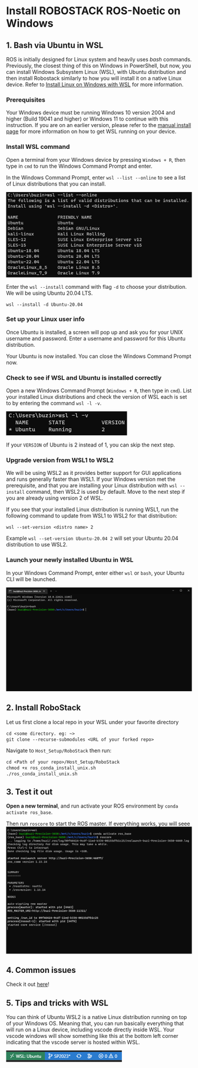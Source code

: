 # Install ROBOSTACK ROS-Noetic on Windows

## 1. Bash via Ubuntu in WSL
<!-- ROS is initially designed for Linux system and heavily uses *bash* commands. However, Windows comes with PowerShell. Therefore, the first step is to install a Bash Shell on your window machine. For example, one of the easiest setup is using Git Bash, which you can download from [here](https://git-scm.com/downloads). If you already have a Bash Shell set up, you can skip this step.  -->

ROS is initially designed for Linux system and heavily uses *bash* commands. Previously, the closest thing of this on Windows in PowerShell, but now, you can install Windows Subsystem Linux (WSL), with Ubuntu distribution and then install Robostack similarly to how you will install it on a native Linux device. Refer to [Install Linux on Windows with WSL](https://learn.microsoft.com/en-us/windows/wsl/install) for more information.

### Prerequisites
Your Windows device must be running Windows 10 version 2004 and higher (Build 19041 and higher) or Windows 11 to continue with this instruction. If you are on an earlier version, please refer to the [manual install page](https://learn.microsoft.com/en-us/windows/wsl/install-manual) for more information on how to get WSL running on your device.

### Install WSL command
Open a terminal from your Windows device by pressing `Windows + R`, then type in `cmd` to run the Windows Command Prompt and enter.

In the Windows Command Prompt, enter `wsl --list --online` to see a list of Linux distributions that you can install.

![](asset/wsl-list-online-command.png)

Enter the `wsl --install` command with flag `-d` to choose your distribution. We will be using Ubuntu 20.04 LTS.
```
wsl --install -d Ubuntu-20.04
```
### Set up your Linux user info
Once Ubuntu is installed, a screen will pop up and ask you for your UNIX username and password. Enter a username and password for this Ubuntu distribution. 

Your Ubuntu is now installed. You can close the Windows Command Prompt now.

### Check to see if WSL and Ubuntu is installed correctly
Open a new Windows Command Prompt (`Windows + R`, then type in `cmd`). List your installed Linux distributions and check the version of WSL each is set to by entering the command `wsl -l -v`.

![](asset/wsl-l-v-command.png)

If your `VERSION` of Ubuntu is 2 instead of 1, you can skip the next step.

### Upgrade version from WSL1 to WSL2
We will be using WSL2 as it provides better support for GUI applications and runs generally faster than WSL1. If your Windows version met the prerequisite, and that you are installing your Linux distribution with `wsl --install` command, then WSL2 is used by default. Move to the next step if you are already using version 2 of WSL.

If you see that your installed Linux distribution is running WSL1, run the following command to update from WSL1 to WSL2 for that distribution:
```
wsl --set-version <distro name> 2
```
Example `wsl --set-version Ubuntu-20.04 2` will set your Ubuntu 20.04 distribution to use WSL2.

### Launch your newly installed Ubuntu in WSL
In your Windows Command Prompt, enter either `wsl` or `bash`, your Ubuntu CLI will be launched.

![](asset/enter-wsl.png)

## 2. Install RoboStack

Let us first clone a local repo in your WSL under your favorite directory
```
cd <some directory. eg: ~>
git clone --recurse-submodules <URL of your forked repo>
```

Navigate to `Host_Setup/RoboStack` then run:
```
cd <Path of your repo>/Host_Setup/RoboStack
chmod +x ros_conda_install_unix.sh
./ros_conda_install_unix.sh
```

## 3. Test it out
**Open a new terminal**, and run activate your ROS environment by ```conda activate ros_base```.

Then run ```roscore``` to start the ROS master. If everything works, you will seee
![](asset/ros_core_output.png)

## 4. Common issues
Check it out [here](/FAQ/readme.md)!

## 5. Tips and tricks with WSL
You can think of Ubuntu WSL2 is a native Linux distribution running on top of your Windows OS. Meaning that, you can run basically everything that will run on a Linux device, including vscode directly inside WSL. Your vscode windows will show something like this at the bottom left corner indicating that the vscode server is hosted within WSL.

![](asset/wsl-vscode.png)
